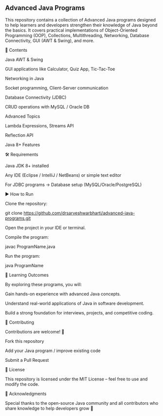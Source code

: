 ## Advanced Java Programs

This repository contains a collection of Advanced Java programs designed to help learners and developers strengthen their knowledge of Java beyond the basics. It covers practical implementations of Object-Oriented Programming (OOP), Collections, Multithreading, Networking, Database Connectivity, GUI (AWT & Swing), and more.

📂 Contents

Java AWT & Swing

GUI applications like Calculator, Quiz App, Tic-Tac-Toe

Networking in Java

Socket programming, Client-Server communication

Database Connectivity (JDBC)

CRUD operations with MySQL / Oracle DB

Advanced Topics

Lambda Expressions, Streams API

Reflection API

Java 8+ Features


🛠️ Requirements

Java JDK 8+ installed

Any IDE (Eclipse / IntelliJ / NetBeans) or simple text editor

For JDBC programs → Database setup (MySQL/Oracle/PostgreSQL)

▶️ How to Run

Clone the repository:

git clone https://github.com/drsarveshwarbharti/advanced-java-programs.git

Open the project in your IDE or terminal.

Compile the program:

javac ProgramName.java

Run the program:

java ProgramName


🎯 Learning Outcomes

By exploring these programs, you will:

Gain hands-on experience with advanced Java concepts.

Understand real-world applications of Java in software development.

Build a strong foundation for interviews, projects, and competitive coding.


🤝 Contributing

Contributions are welcome! 🎉

Fork this repository

Add your Java program / improve existing code

Submit a Pull Request


📜 License

This repository is licensed under the MIT License – feel free to use and modify the code.


🌟 Acknowledgments

Special thanks to the open-source Java community and all contributors who share knowledge to help developers grow 🚀

